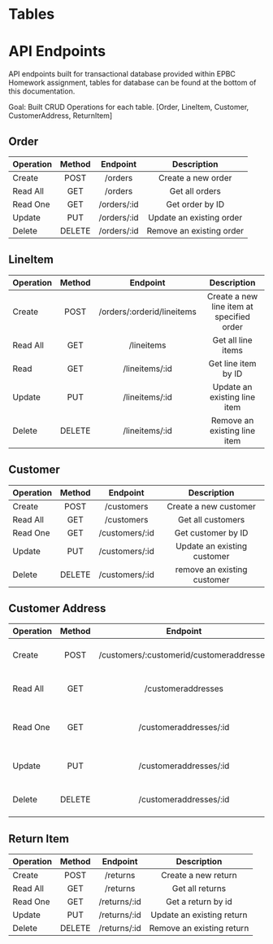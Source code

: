 # Tables


# API Endpoints

API endpoints built for transactional database provided within EPBC Homework assignment, tables for database can be found at the bottom of this documentation.

Goal: Built CRUD Operations for each table. [Order, LineItem, Customer, CustomerAddress, ReturnItem]


## Order
| Operation  | Method | Endpoint| Description|
| ------------- |:-------------:|:-------------:|:-------------:|
| Create        | POST     | /orders     | Create a new order     |
| Read All      | GET     | /orders     | Get all orders     |
| Read One      | GET     | /orders/:id     | Get order by ID    |
| Update        | PUT     | /orders/:id     | Update an existing order     |
| Delete        | DELETE     | /orders/:id     | Remove an existing order     |

## LineItem
| Operation  | Method | Endpoint| Description|
| ------------- |:-------------:|:-------------:|:-------------:|
| Create        | POST     | /orders/:orderid/lineitems     |Create a new line item at specified order|
| Read All      | GET     | /lineitems     |Get all line items |
| Read          | GET     | /lineitems/:id     | Get line item by ID    |
| Update        | PUT     | /lineitems/:id     | Update an existing line item    |
| Delete        | DELETE     | /lineitems/:id     | Remove an existing line item     |

## Customer
| Operation  | Method | Endpoint| Description|
| ------------- |:-------------:|:-------------:|:-------------:|
| Create        | POST     | /customers     | Create a new customer     |
| Read All      | GET     | /customers     | Get all customers     |
| Read One      | GET     | /customers/:id     | Get customer by ID     |
| Update        | PUT     | /customers/:id     | Update an existing customer    |
| Delete        | DELETE     | /customers/:id     | remove an existing customer     |

## Customer Address
| Operation  | Method | Endpoint| Description|
| ------------- |:-------------:|:-------------:|:-------------:|
| Create        | POST     | /customers/:customerid/customeraddresses     | Create an address for a customer     |
| Read All      | GET     | /customeraddresses     | Get all customer addresses    |
| Read One      | GET     | /customeraddresses/:id     | Get customer address by ID      |
| Update        | PUT     | /customeraddresses/:id     | Update an existing address     |
| Delete        | DELETE     | /customeraddresses/:id     | remove an existing address     |

## Return Item
| Operation  | Method | Endpoint| Description|
| ------------- |:-------------:|:-------------:|:-------------:|
| Create        | POST     | /returns     | Create a new return     |
| Read All      | GET     | /returns     | Get all returns     |
| Read One      | GET     | /returns/:id     | Get a return by id     |
| Update        | PUT     | /returns/:id     | Update an existing return     |
| Delete        | DELETE     | /returns/:id     | Remove an existing return     |
